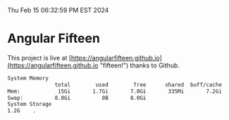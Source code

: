 Thu Feb 15 06:32:59 PM EST 2024

# Angular Fifteen


This project is live at [https://angularfifteen.github.io](https://angularfifteen.github.io "fifteen!") thanks to Github.

```bash
System Memory
               total        used        free      shared  buff/cache   available
Mem:            15Gi       1.7Gi       7.0Gi       335Mi       7.2Gi        13Gi
Swap:          8.0Gi          0B       8.0Gi
System Storage
1.2G	.
```
```bash
